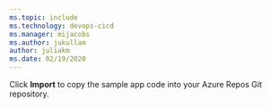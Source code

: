 ```yaml
---
ms.topic: include
ms.technology: devops-cicd
ms.manager: mijacobs
ms.author: jukullam
author: juliakm
ms.date: 02/19/2020
---
```


Click **Import** to copy the sample app code into your Azure Repos Git repository.

